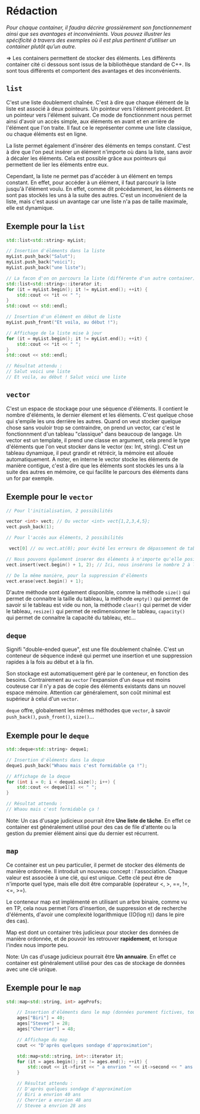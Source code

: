 # Rédaction

_Pour chaque container, il faudra décrire grossièrement son fonctionnement ainsi que ses avantages et inconvénients. Vous pouvez illustrer les spécificité à travers des exemples où il est plus pertinent d’utiliser un container plutôt qu’un autre._

=> Les containers permettent de stocker des éléments. Les différents container cité ci dessous sont issus de la bibliothèque standard de C++. Ils sont tous différents et comportent des avantages et des inconvénients. 

## `list`

C'est une liste doublement chaînée. C'est à dire que chaque élément de la liste est associé à deux pointeurs. Un pointeur vers l'élément précédent. Et un pointeur vers l'élément suivant. Ce mode de fonctionnment nous permet ainsi d'avoir un accès simple, aux éléments en avant et en arrière de l'élément que l'on traite. Il faut ce le représenter comme une liste classique, ou chaque éléments est en ligne.

La liste permet également d'insérer des éléments en temps constant. C'est à dire que l'on peut insérer un élément n'importe où dans la liste, sans avoir à décaler les éléments. Cela est possible grâce aux pointeurs qui permettent de lier les éléments entre eux.

Cependant, la liste ne permet pas d'accéder à un élément en temps constant. En effet, pour accéder à un élément, il faut parcourir la liste jusqu'à l'élément voulu. En effet, comme dit précédamment, les éléments ne sont pas stockés les uns à la suite des autres. C'est un inconvénient de la liste, mais c'est aussi un avantage car une liste n'a pas de taille maximale, elle est dynamique.

## Exemple pour la `list`

```cpp
std::list<std::string> myList;

// Insertion d'éléments dans la liste
myList.push_back("Salut");
myList.push_back("voici");
myList.push_back("une liste");

// La facon d'on on parcours la liste (différente d'un autre container)
std::list<std::string>::iterator it;
for (it = myList.begin(); it != myList.end(); ++it) {
	std::cout << *it << " ";
}
std::cout << std::endl;

// Insertion d'un élément en début de liste
myList.push_front("Et voila, au début !");

// Affichage de la liste mise à jour
for (it = myList.begin(); it != myList.end(); ++it) {
	std::cout << *it << " ";
}
std::cout << std::endl;

// Résultat attendu :
// Salut voici une liste
// Et voila, au début ! Salut voici une liste
```
## `vector`

C'est un espace de stockage pour une séquence d'éléments. Il contient le nombre d'éléments, le dernier élement et les éléments.
C'est quelque chose qui s'empile les uns derrière les autres. Quand on veut stocker quelque chose sans vouloir trop se contraindre, on prend un vector, car c'est le fonctionnment d'un tableau "classique" dans beaucoup de langage.
Un vector est un template, il prend une classe en argument, cela prend le type d'éléments que l'on veut stocker dans le vector (ex: Int, string).
C'est un tableau dynamique, il peut grandir et rétrécir, la mémoire est allouée automatiquement.
A noter, en interne le vector stocke les éléments de manière contigue, c'est à dire que les éléments sont stockés les uns à la suite des autres en mémoire, ce qui facilite le parcours des éléments dans un for par exemple.

## Exemple pour le `vector`

```cpp
// Pour l'initialisation, 2 possibilités

vector <int> vect; // Ou vector <int> vect{1,2,3,4,5};
vect.push_back(1);

// Pour l'accès aux éléments, 2 possibilités

 vect[0] // ou vect.at(0); pour évité les erreurs de dépassement de tableau (la fameuse "segmentation fault")

// Nous pouvons également inserer des éléments à n'importe qu'elle position
vect.insert(vect.begin() + 1, 2); // Ici, nous insérons le nombre 2 à la position 1 du tableau (le 2ème élément)

// De la même manière, pour la suppression d'éléments
vect.erase(vect.begin() + 1);
```
D'autre méthode sont également disponible, comme la méthode `size()` qui permet de connaitre la taille du tableau, la méthode `empty()` qui permet de savoir si le tableau est vide ou non, la méthode `clear()` qui permet de vider le tableau, `resize()` qui permet de redimensionner le tableau, `capacity()` qui permet de connaitre la capacité du tableau, etc...

## `deque`

Signifi "double-ended queue", est une file doublement chaînée. C'est un conteneur de séquence indexé qui permet une insertion et une suppression rapides à la fois au début et à la fin. 

Son stockage est automatiquement géré par le conteneur, en fonction des besoins. Contrairement au `vector` l'expansion d'un `deque` est moins couteuse car il n'y a pas de copie des éléments existants dans un nouvel espace mémoire. Attention car généralement, son coût minimal est supérieur à celui d'un `vector`.

`deque` offre, globalement les mêmes méthodes que `vector`, à savoir `push_back()`, `push_front()`, `size()`...

## Exemple pour le `deque`

```cpp
std::deque<std::string> deque1;

// Insertion d'éléments dans la deque
deque1.push_back("Whaou mais c'est formidable ça !");

// Affichage de la deque
for (int i = 0; i < deque1.size(); i++) {
	std::cout << deque1[i] << " ";
}

// Résultat attendu :
// Whaou mais c'est formidable ça !
```
Note: Un cas d'usage judicieux pourrait être **Une liste de tâche**. En effet ce container est généralement utilisé pour des cas de file d'attente ou la gestion du premier élément ainsi que du dernier est récurrent.

## `map`
Ce container est un peu particulier, il permet de stocker des éléments de manière ordonnée. Il introduit un nouveau concept : l'association.
Chaque valeur est associée à une clé, qui est unique.
Cette clé peut être de n'importe quel type, mais elle doit être comparable (opérateur <, >, ==, !=, <=, >=).

Le conteneur map est implémenté en utilisant un arbre binaire, comme vu en TP, cela nous permet l'ors d'insertion, de suppression et de recherche d'éléments, d'avoir une complexité logarithmique ((O(log n)) dans le pire des cas).

Map est dont un container très judicieux pour stocker des données de manière ordonnée, et de pouvoir les retrouver **rapidement**, et lorsque l'index nous importe peu.

Note: Un cas d'usage judicieux pourrait être **Un annuaire**. En effet ce container est généralement utilisé pour des cas de stockage de données avec une clé unique.

## Exemple pour le `map`

```cpp
std::map<std::string, int> ageProfs;

    // Insertion d'éléments dans le map (données purement fictives, toute ressemblance avec des personnes existantes ou ayant existé serait purement fortuite)
    ages["Biri"] = 40;
    ages["Stevee"] = 28;
    ages["Cherrier"] = 48;

	// Affichage du map
	cout << "D'après quelques sondage d'approximation";

	std::map<std::string, int>::iterator it;
	for (it = ages.begin(); it != ages.end(); ++it) {
		std::cout << it->first << " a envrion " << it->second << " ans " << std::endl;
	}

	// Résultat attendu :
	// D'après quelques sondage d'approximation
	// Biri a envrion 40 ans
	// Cherrier a envrion 48 ans
	// Stevee a envrion 28 ans
```